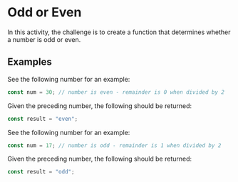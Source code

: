 # Odd or Even

In this activity, the challenge is to create a function that determines whether a number is odd or even.

## Examples

See the following number for an example:

```js
const num = 30; // number is even - remainder is 0 when divided by 2
```

Given the preceding number, the following should be returned:

```js
const result = "even";
```

See the following number for an example:

```js
const num = 17; // number is odd - remainder is 1 when divided by 2
```

Given the preceding number, the following should be returned:

```js
const result = "odd";
```
